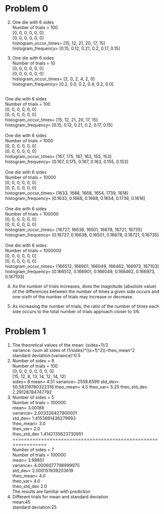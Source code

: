# Problem 0
2. One die with 6 sides<br />
Number of trials =  100<br />
[0, 0, 0, 0, 0, 0]<br />
[0, 0, 0, 0, 0, 0]<br />
histogram_occur_times= [15, 12, 21, 20, 17, 15]<br />
histogram_frequency= [0.15, 0.12, 0.21, 0.2, 0.17, 0.15]<br />

3. One die with 6 sides<br />
Number of trials =  10<br />
[0, 0, 0, 0, 0, 0]<br />
[0, 0, 0, 0, 0, 0]<br />
histogram_occur_times= [2, 0, 2, 4, 2, 0]<br />
histogram_frequency= [0.2, 0.0, 0.2, 0.4, 0.2, 0.0]<br />
<br />
One die with 6 sides<br />
Number of trials =  100<br />
[0, 0, 0, 0, 0, 0]<br />
[0, 0, 0, 0, 0, 0]<br />
histogram_occur_times= [15, 12, 21, 20, 17, 15]<br />
histogram_frequency= [0.15, 0.12, 0.21, 0.2, 0.17, 0.15]<br />
<br />
One die with 6 sides<br />
Number of trials =  1000<br />
[0, 0, 0, 0, 0, 0]<br />
[0, 0, 0, 0, 0, 0]<br />
histogram_occur_times= [167, 175, 187, 163, 155, 153]<br />
histogram_frequency= [0.167, 0.175, 0.187, 0.163, 0.155, 0.153]<br />
<br />
One die with 6 sides<br />
Number of trials =  10000<br />
[0, 0, 0, 0, 0, 0]<br />
[0, 0, 0, 0, 0, 0]<br />
histogram_occur_times= [1633, 1688, 1668, 1654, 1739, 1618]<br />
histogram_frequency= [0.1633, 0.1688, 0.1668, 0.1654, 0.1739, 0.1618]<br />
<br />
One die with 6 sides<br />
Number of trials =  100000<br />
[0, 0, 0, 0, 0, 0]<br />
[0, 0, 0, 0, 0, 0]<br />
histogram_occur_times= [16727, 16638, 16501, 16678, 16721, 16735]<br />
histogram_frequency= [0.16727, 0.16638, 0.16501, 0.16678, 0.16721, 0.16735]<br />
<br />
One die with 6 sides<br />
Number of trials =  1000000<br />
[0, 0, 0, 0, 0, 0]<br />
[0, 0, 0, 0, 0, 0]<br />
histogram_occur_times= [166512, 166901, 166049, 166462, 166973, 167103]<br />
histogram_frequency= [0.166512, 0.166901, 0.166049, 0.166462, 0.166973, 0.167103]<br />

4. As the number of trials increases, does the magnitude (absolute value) of the differences between the number of times a given side occurs and one-sixth of the number of trials may increase or decrease.

5. As increasing the number of trials, the ratio of the number of times each side occurs to the total number of trials approach closer to 1/6.


# Problem 1
1. The theoretical values of the mean: (sides+1)/2<br />
variance: (sum all sides of (1/sides)*((s+1)^2))-theo_mean^2<br />
standard deviation:(variance)^0.5<br />
2. Number of sides =  8<br />
Number of trials =  100<br />
[0, 0, 0, 0, 0, 0, 0, 0]<br />
[15, 12, 8, 13, 14, 12, 14, 12]<br />
sides= 8 mean= 4.51 variance= 2558.6599 std_dev= 50.58319780322316 theo_mean= 4.5 theo_var= 5.25 theo_std_dev 2.29128784747792<br />
3. Number of sides =  5<br />
Number of trials =  100000<br />
mean= 3.00189<br /> variance= 2.003326427900001<br /> std_dev= 1.4153891436279993<br /> theo_mean= 3.0<br /> theo_var= 2.0<br /> theo_std_dev 1.4142135623730951<br />
===============================================================<br />
Number of sides =  7<br />
Number of trials =  100000<br />
mean= 3.99851<br /> variance= 4.0006077798999975<br /> std_dev= 2.000151939203619<br /> theo_mean= 4.0<br /> theo_var= 4.0<br /> theo_std_dev 2.0<br />
The results are familiar with prediction<br />
4. Different trials for mean and standard deviation<br />
mean:45<br />
standard deviation:25<br />


